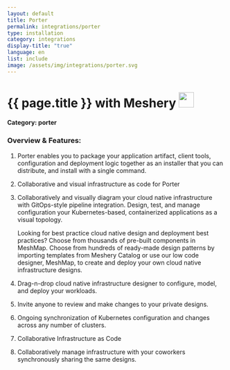 ```yaml
---
layout: default
title: Porter
permalink: integrations/porter
type: installation
category: integrations
display-title: "true"
language: en
list: include
image: /assets/img/integrations/porter.svg
---
```


<h1>{{ page.title }} with Meshery <img src="{{ page.image }}" style="width: 35px; height: 35px;" /></h1>


#### Category: porter

### Overview & Features:
1. Porter enables you to package your application artifact, client tools, configuration and deployment logic together as an installer that you can distribute, and install with a single command.

2. Collaborative and visual infrastructure as code for Porter

4. 
    Collaboratively and visually diagram your cloud native infrastructure with GitOps-style pipeline integration. Design, test, and manage configuration your Kubernetes-based, containerized applications as a visual topology.



    Looking for best practice cloud native design and deployment best practices? Choose from thousands of pre-built components in MeshMap. Choose from hundreds of ready-made design patterns by importing templates from Meshery Catalog or use our low code designer, MeshMap, to create and deploy your own cloud native infrastructure designs.



5. Drag-n-drop cloud native infrastructure designer to configure, model, and deploy your workloads.

6. Invite anyone to review and make changes to your private designs.

7. Ongoing synchronization of Kubernetes configuration and changes across any number of clusters.

8. Collaborative Infrastructure as Code

9. Collaboratively manage infrastructure with your coworkers synchronously sharing the same designs.

